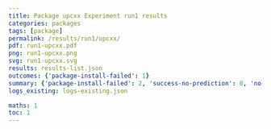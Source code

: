 ```yaml
---
title: Package upcxx Experiment run1 results
categories: packages
tags: [package]
permalink: /results/run1/upcxx/
pdf: run1-upcxx.pdf
png: run1-upcxx.png
svg: run1-upcxx.svg
results: results-list.json
outcomes: {'package-install-failed': 1}
summary: {'package-install-failed': 2, 'success-no-prediction': 0, 'no-results-generated': 0, 'results-generated': 2, 'total-runs': 2}
logs_existing: logs-existing.json

maths: 1
toc: 1
---
```

